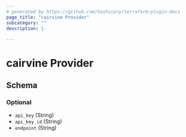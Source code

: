 ```yaml
---
# generated by https://github.com/hashicorp/terraform-plugin-docs
page_title: "cairvine Provider"
subcategory: ""
description: |-
  
---
```


# cairvine Provider





<!-- schema generated by tfplugindocs -->
## Schema

### Optional

- `api_key` (String)
- `api_key_id` (String)
- `endpoint` (String)
